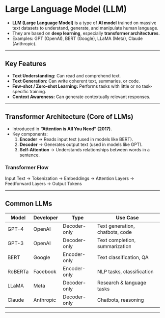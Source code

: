 # Large Language Model (LLM)

- **LLM (Large Language Model)** is a type of **AI model** trained on massive text datasets to understand, generate, and manipulate human language.  
- They are based on **deep learning**, especially **transformer architectures**.  
- Examples: GPT (OpenAI), BERT (Google), LLaMA (Meta), Claude (Anthropic).

---

## Key Features

- **Text Understanding:** Can read and comprehend text.  
- **Text Generation:** Can write coherent text, summaries, or code.  
- **Few-shot / Zero-shot Learning:** Performs tasks with little or no task-specific training.  
- **Context Awareness:** Can generate contextually relevant responses.  

---

## Transformer Architecture (Core of LLMs)

- Introduced in **“Attention is All You Need” (2017)**.  
- Key components:  
  1. **Encoder** → Reads input text (used in models like BERT).  
  2. **Decoder** → Generates output text (used in models like GPT).  
  3. **Self-Attention** → Understands relationships between words in a sentence.  

### Transformer Flow

Input Text → Tokenization → Embeddings → Attention Layers → Feedforward Layers → Output Tokens

---

## Common LLMs

| Model | Developer | Type | Use Case |
|-------|-----------|------|---------|
| GPT-4 | OpenAI | Decoder-only | Text generation, chatbots, code |
| GPT-3 | OpenAI | Decoder-only | Text completion, summarization |
| BERT | Google | Encoder-only | Text classification, QA |
| RoBERTa | Facebook | Encoder-only | NLP tasks, classification |
| LLaMA | Meta | Decoder-only | Research & language tasks |
| Claude | Anthropic | Decoder-only | Chatbots, reasoning |

---
